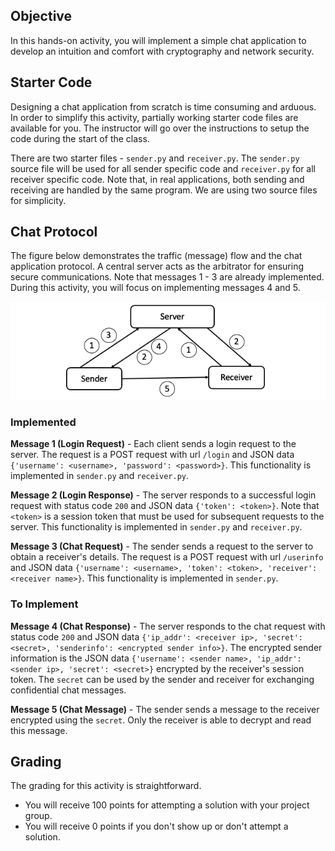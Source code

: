## **Objective**

In this hands-on activity, you will implement a simple chat application to develop an intuition and comfort with cryptography and network security.


## **Starter Code**

Designing a chat application from scratch is time consuming and arduous. In order to simplify this activity, partially working starter code files are available for you. The instructor will go over the instructions to setup the code during the start of the class.

There are two starter files - `sender.py` and `receiver.py`. The `sender.py` source file will be used for all sender specific code and `receiver.py` for all receiver specific code. Note that, in real applications, both sending and receiving are handled by the same program. We are using two source files for simplicity.


## **Chat Protocol**

The figure below demonstrates the traffic (message) flow and the chat application protocol. A central server acts as the arbitrator for ensuring secure communications. Note that messages 1 - 3 are already implemented. During this activity, you will focus on implementing messages 4 and 5.

![](flow.png)

### **Implemented**

**Message 1 (Login Request)** - Each client sends a login request to the server. The request is a POST request with url `/login` and JSON data `{'username': <username>, 'password': <password>}`. This functionality is implemented in `sender.py` and `receiver.py`.

**Message 2 (Login Response)** - The server responds to a successful login request with status code `200` and JSON data `{'token': <token>}`. Note that `<token>` is a session token that must be used for subsequent requests to the server. This functionality is implemented in `sender.py` and `receiver.py`. 

**Message 3 (Chat Request)** - The sender sends a request to the server to obtain a receiver's details. The request is a POST request with url `/userinfo` and JSON data `{'username': <username>, 'token': <token>, 'receiver': <receiver name>}`. This functionality is implemented in `sender.py`.

### **To Implement**

**Message 4 (Chat Response)** - The server responds to the chat request with status code `200` and JSON data `{'ip_addr': <receiver ip>, 'secret': <secret>, 'senderinfo': <encrypted sender info>}`. The encrypted sender information is the JSON data `{'username': <sender name>, 'ip_addr': <sender ip>, 'secret': <secret>}` encrypted by the receiver's session token. The `secret` can be used by the sender and receiver for exchanging confidential chat messages.

**Message 5 (Chat Message)** - The sender sends a message to the receiver encrypted using the `secret`. Only the receiver is able to decrypt and read this message. 


## **Grading**

The grading for this activity is straightforward.

* You will receive 100 points for attempting a solution with your project group.
* You will receive 0 points if you don't show up or don't attempt a solution.